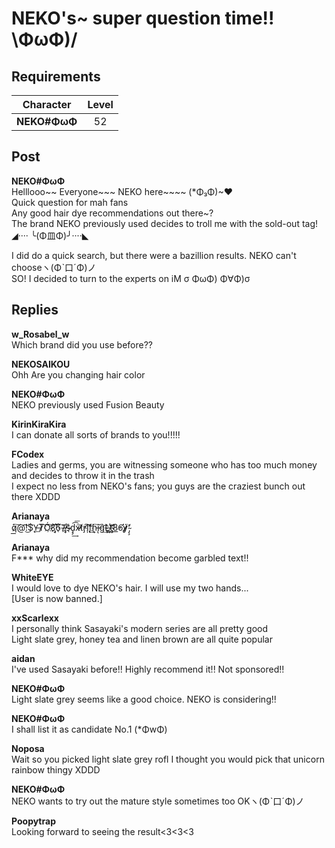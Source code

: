 # NEKO's\~ super question time!! \\ΦωΦ)/
## Requirements
| Character  |Level|
|------------|:---:|
|**NEKO#ΦωΦ**| 52  |

## Post
**NEKO#ΦωΦ**<br>
Helllooo\~\~ Everyone\~\~\~ NEKO here\~\~\~\~ (\*Φ₃Φ)\~♥<br>
Quick question for mah fans<br>
Any good hair dye recommendations out there\~?<br>
The brand NEKO previously used decides to troll me with the sold\-out tag! ◢···· ╰(Φ皿Φ)╯····◣

I did do a quick search, but there were a bazillion results. NEKO can't chooseヽ(Φˋ口ˊΦ)ノ<br>
SO! I decided to turn to the experts on iM σ ΦωΦ) Φ∀Φ)σ 
## Replies
**w_Rosabel_w**<br>
Which brand did you use before??

**NEKOSAIKOU**<br>
Ohh Are you changing hair color

**NEKO#ΦωΦ**<br>
NEKO previously used Fusion Beauty

**KirinKiraKira**<br>
I can donate all sorts of brands to you!!!!!

**FCodex**<br>
Ladies and germs, you are witnessing someone who has too much money and decides to throw it in the trash<br>
I expect no less from NEKO's fans; you guys are the craziest bunch out there XDDD

**Arianaya**<br>
q̷̀͟͠@͡͡!͘͜$̨̛Y̶͟T̷̸͠Ó҉͠͏8͝҉̡6͏͞7҉̶̵̸̡ś̴d̡̡͢͡͞x̵̷̕͞t̸̕r̡͠ļ̨̨͡f͢҉ḩ͠į̶ģ͢͝L͢҉̶͟t͘͡҉̷8̕͟6̢̛̛ý̷̷̷̸'͏̴̡̧̕

**Arianaya**<br>
F\*\*\* why did my recommendation become garbled text!!

**WhiteEYE**<br>
I would love to dye NEKO's hair. I will use my two hands...<br>
[User is now banned.]

**xxScarlexx**<br>
I personally think Sasayaki's modern series are all pretty good<br>
Light slate grey, honey tea and linen brown are all quite popular

**aidan**<br>
I've used Sasayaki before!! Highly recommend it!! Not sponsored!!

**NEKO#ΦωΦ**<br>
Light slate grey seems like a good choice. NEKO is considering!!

**NEKO#ΦωΦ**<br>
I shall list it as candidate No.1 (\*ΦwΦ)

**Noposa**<br>
Wait so you picked light slate grey rofl I thought you would pick that unicorn rainbow thingy XDDD

**NEKO#ΦωΦ**<br>
NEKO wants to try out the mature style sometimes too OKヽ(Φˋ口ˊΦ)ノ

**Poopytrap**<br>
Looking forward to seeing the result<3<3<3

